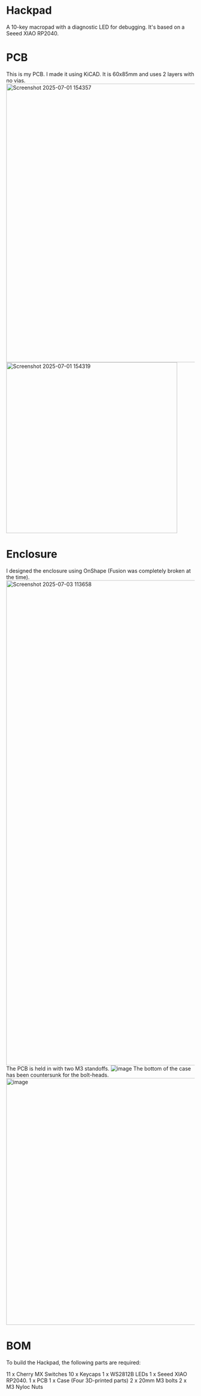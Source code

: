 # Hackpad

A 10-key macropad with a diagnostic LED for debugging. It's based on a Seeed XIAO RP2040.

# PCB

This is my PCB. I made it using KiCAD. It is 60x85mm and uses 2 layers with no vias.
<img width="745" alt="Screenshot 2025-07-01 154357" src="https://github.com/user-attachments/assets/2914cf38-32ea-433b-988e-85fbc665b04f" />
<img width="457" alt="Screenshot 2025-07-01 154319" src="https://github.com/user-attachments/assets/a71b71cc-55d4-498f-8c0b-d477f9d687b5" />

# Enclosure

I designed the enclosure using OnShape (Fusion was completely broken at the time).
<img width="1297" alt="Screenshot 2025-07-03 113658" src="https://github.com/user-attachments/assets/fa68061f-5814-44d1-a912-7d8d09010ccb" />
The PCB is held in with two M3 standoffs.
![image](https://github.com/user-attachments/assets/48161cf1-a879-466f-8b97-8e59d0aa57cc)
The bottom of the case has been countersunk for the bolt-heads.
<img width="660" alt="image" src="https://github.com/user-attachments/assets/89fab95f-21f8-44c1-8b43-d7ae492420a3" />

# BOM
To build the Hackpad, the following parts are required:

11 x Cherry MX Switches
10 x Keycaps
1 x WS2812B LEDs
1 x Seeed XIAO RP2040.
1 x PCB
1 x Case (Four 3D-printed parts)
2 x 20mm M3 bolts
2 x M3 Nyloc Nuts
